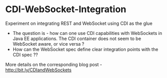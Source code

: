 # CDI-WebSocket-Integration

Experiment on integrating REST and WebSocket using CDI as the glue

- The question is - how can one use CDI capabilities with WebSockets in Java EE applications. The CDI container does not seem to be WebSocket aware, or vice versa ?
- How can the WebSocket spec define clear integration points with the CDI spec ??

More details on the corresponding blog post - http://bit.ly/CDIandWebSockets
